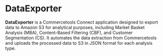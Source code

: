 # DataExporter

**DataExporter** is a Commercetools Connect application designed to export data to Amazon S3 for analytical purposes, including Market Basket Analysis (MBA), Content-Based Filtering (CBF), and Customer Segmentation (CS). It automates the data extraction from Commercetools and uploads the processed data to S3 in JSON format for each analysis type.
